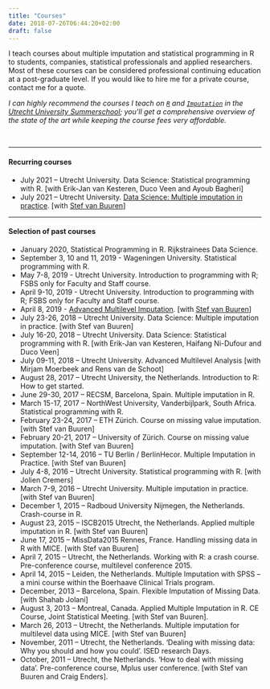 ```yaml
---
title: "Courses"
date: 2018-07-26T06:44:20+02:00
draft: false
---
```


I teach courses about multiple imputation and statistical programming in R to students, companies, statistical professionals and applied researchers. Most of these courses can be considered professional continuing education at a post-graduate level. If you would like to hire me for a private course, contact me for a quote.

*I can highly recommend the courses I teach on [`R`](https://www.utrechtsummerschool.nl/courses/social-sciences/data-science-statistical-programming-with-r) and [`Imputation`](https://www.utrechtsummerschool.nl/courses/social-sciences/data-science-multiple-imputation-in-practice) in the [Utrecht University Summerschool](https://www.utrechtsummerschool.nl/courses/ "Come to Utrecht in the summer"); you'll get a comprehensive overview of the state of the art while keeping the course fees very affordable.*

<br>

---

#### Recurring courses
* July 2021 – Utrecht University. Data Science: Statistical programming with R. [with Erik-Jan van Kesteren, Duco Veen and Ayoub Bagheri]
* July 2021 – Utrecht University. [Data Science: Multiple imputation in practice](https://www.utrechtsummerschool.nl/courses/social-sciences/data-science-multiple-imputation-in-practice). [with [Stef van Buuren](http://www.stefvanbuuren.nl)]

---

#### Selection of past courses
- January 2020, Statistical Programming in R. Rijkstrainees Data Science.
- September 3, 10 and 11, 2019 - Wageningen University. Statistical programming with R.
- May 7-8, 2019 - Utrecht University. Introduction to programming with R; FSBS only for Faculty and Staff course.
- April 9-10, 2019 - Utrecht University. Introduction to programming with R; FSBS only for Faculty and Staff course.
- April 8, 2019 - [Advanced Multilevel Imputation](https://multilevel.fss.uu.nl/course/pre-conference/). [with [Stef van Buuren](http://www.stefvanbuuren.nl)]
- July 23-26, 2018 – Utrecht University. Data Science: Multiple imputation in practice. [with Stef van Buuren]
- July 16-20, 2018 – Utrecht University. Data Science: Statistical programming with R. [with Erik-Jan van Kesteren, Haifang Ni-Dufour and Duco Veen]
- July 09-11, 2018 – Utrecht University. Advanced Multilevel Analysis [with Mirjam Moerbeek and Rens van de Schoot]
- August 28, 2017 – Utrecht University, the Netherlands. Introduction to R: How to get started.
- June 29-30, 2017 – RECSM, Barcelona, Spain. Multiple imputation in R.
- March 15-17, 2017 – NorthWest University, Vanderbijlpark, South Africa. Statistical programming with R.
- February 23-24, 2017 – ETH Zürich. Course on missing value imputation. [with Stef van Buuren]
- February 20-21, 2017 – University of Zürich. Course on missing value imputation. [with Stef van Buuren]
- September 12-14, 2016 – TU Berlin / BerlinHecor. Multiple Imputation in Practice. [with Stef van Buuren]
- July 4-8, 2016 – Utrecht University. Statistical programming with R. [with Jolien Cremers]
- March 7-9, 2016 – Utrecht University. Multiple imputation in practice. [with Stef van Buuren]
- December 1, 2015 – Radboud University Nijmegen, the Netherlands. Crash-course in R.
- August 23, 2015 – ISCB2015 Utrecht, the Netherlands. Applied multiple imputation in R. [with Stef van Buuren]
- June 17, 2015 – MissData2015 Rennes, France. Handling missing data in R with MICE. [with Stef van Buuren]
- April 7, 2015 – Utrecht, the Netherlands. Working with R: a crash course. Pre-conference course, multilevel conference 2015.
- April 14, 2015 – Leiden, the Netherlands. Multiple Imputation with SPSS – a mini course within the Boerhaave Clinical Trials program.
- December, 2013 – Barcelona, Spain. Flexible Imputation of Missing Data. [with Shahab Jolani]
- August 3, 2013 – Montreal, Canada. Applied Multiple Imputation in R. CE Course, Joint Statistical Meeting. [with Stef van Buuren].
- March 26, 2013 – Utrecht, the Netherlands. Multiple imputation for multilevel data using MICE. [with Stef van Buuren]
- November, 2011 – Utrecht, the Netherlands. ‘Dealing with missing data: Why you should and how you could’. ISED research Days.
- October, 2011 – Utrecht, the Netherlands. ‘How to deal with missing data’. Pre-conference course, Mplus user conference. [with Stef van Buuren and Craig Enders].
